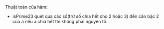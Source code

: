 Thuật toán của hàm:
- isPrime23 quét qua các số(trừ số chia hết cho 2 hoặc 3) đến căn bậc 2 của a nếu a chia hết thì không phải nguyên tố.
